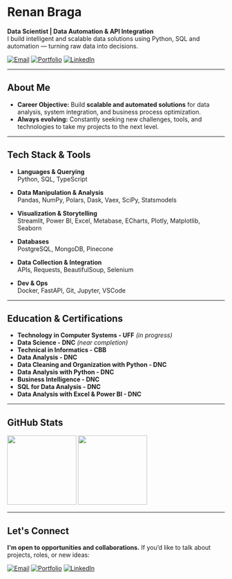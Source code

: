 # **Renan Braga**

**Data Scientist | Data Automation & API Integration**  
I build intelligent and scalable data solutions using Python, SQL and automation — turning raw data into decisions.

[![Email](https://img.shields.io/badge/Email-D14836?style=for-the-badge&logo=gmail&logoColor=white)](mailto:renanmbraga@outlook.com)
[![Portfolio](https://img.shields.io/badge/Portfolio-333333?style=for-the-badge&logo=vercel&logoColor=white)](https://renanmrbraga.github.io)
[![LinkedIn](https://img.shields.io/badge/LinkedIn-0A66C2?style=for-the-badge&logo=linkedin&logoColor=white)](https://www.linkedin.com/in/renanmrbraga)

---

## About Me

- **Career Objective:** Build **scalable and automated solutions** for data analysis, system integration, and business process optimization.  
- **Always evolving:** Constantly seeking new challenges, tools, and technologies to take my projects to the next level.

---

## Tech Stack & Tools

- **Languages & Querying**  
  Python, SQL, TypeScript

- **Data Manipulation & Analysis**  
  Pandas, NumPy, Polars, Dask, Vaex, SciPy, Statsmodels

- **Visualization & Storytelling**  
  Streamlit, Power BI, Excel, Metabase, ECharts, Plotly, Matplotlib, Seaborn

- **Databases**  
  PostgreSQL, MongoDB, Pinecone

- **Data Collection & Integration**  
  APIs, Requests, BeautifulSoup, Selenium

- **Dev & Ops**  
  Docker, FastAPI, Git, Jupyter, VSCode

---

## Education & Certifications

- **Technology in Computer Systems - UFF** *(in progress)*  
- **Data Science - DNC** *(near completion)*  
- **Technical in Informatics - CBB**  
- **Data Analysis - DNC**  
- **Data Cleaning and Organization with Python - DNC**  
- **Data Analysis with Python - DNC**  
- **Business Intelligence - DNC**  
- **SQL for Data Analysis - DNC**  
- **Data Analysis with Excel & Power BI - DNC**

---

## GitHub Stats

<p align="left">
  <img height="160px" src="https://github-readme-stats.vercel.app/api?username=renanmrbraga&show_icons=true&theme=dark&locale=en&hide_rank=true" />
  <img height="160px" src="https://github-readme-stats.vercel.app/api/top-langs/?username=renanmrbraga&layout=compact&langs_count=10&theme=dark&locale=en" />
</p>

---

## Let's Connect

**I'm open to opportunities and collaborations.** If you’d like to talk about projects, roles, or new ideas:

[![Email](https://img.shields.io/badge/Email-D14836?style=for-the-badge&logo=gmail&logoColor=white)](mailto:renanmbraga@outlook.com)
[![Portfolio](https://img.shields.io/badge/Portfolio-333333?style=for-the-badge&logo=vercel&logoColor=white)](https://renanmrbraga.github.io)
[![LinkedIn](https://img.shields.io/badge/LinkedIn-0A66C2?style=for-the-badge&logo=linkedin&logoColor=white)](https://www.linkedin.com/in/renanmrbraga)
